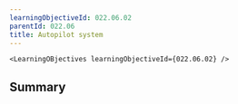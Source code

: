 ```yaml
---
learningObjectiveId: 022.06.02
parentId: 022.06
title: Autopilot system
---
```


```tsx eval
<LearningOBjectives learningObjectiveId={022.06.02} />
```

## Summary
